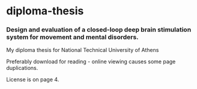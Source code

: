 # diploma-thesis

### Design and evaluation of a closed-loop deep brain stimulation system for movement and mental disorders.

My diploma thesis for National Technical University of Athens

Preferably download for reading - online viewing causes some page duplications.

License is on page 4.
